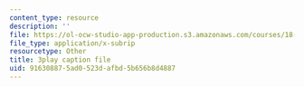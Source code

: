 ```yaml
---
content_type: resource
description: ''
file: https://ol-ocw-studio-app-production.s3.amazonaws.com/courses/18-06-linear-algebra-spring-2010/916308875ad0523dafbd5b656b8d4887_QVKj3LADCnA.vtt
file_type: application/x-subrip
resourcetype: Other
title: 3play caption file
uid: 91630887-5ad0-523d-afbd-5b656b8d4887
---
```


